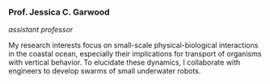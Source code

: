 ### Prof. Jessica C. Garwood
*assistant professor*

My research interests focus on small-scale physical-biological 
interactions in the coastal ocean, especially their implications for 
transport of organisms with vertical behavior. To elucidate these 
dynamics, I collaborate with engineers to develop swarms of small 
underwater robots.
